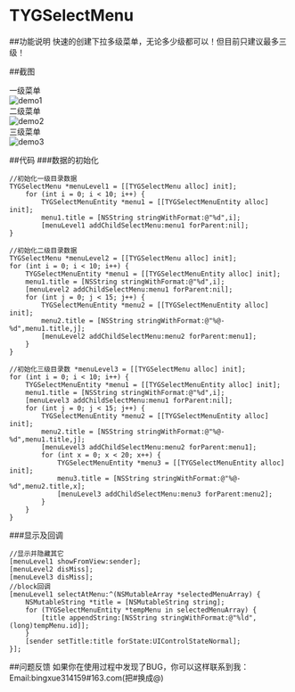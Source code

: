 # TYGSelectMenu
##功能说明
快速的创建下拉多级菜单，无论多少级都可以！但目前只建议最多三级！

##截图

一级菜单  
![demo1](https://github.com/bingxue314159/TYGSelectMenu/raw/master/screen/1.png "一级菜单")  
二级菜单  
![demo2](https://github.com/bingxue314159/TYGSelectMenu/raw/master/screen/2.png "二级菜单")  
三级菜单  
![demo3](https://github.com/bingxue314159/TYGSelectMenu/raw/master/screen/3.png "三级菜单")  

##代码
###数据的初始化
```objc
//初始化一级目录数据
TYGSelectMenu *menuLevel1 = [[TYGSelectMenu alloc] init];
    for (int i = 0; i < 10; i++) {
        TYGSelectMenuEntity *menu1 = [[TYGSelectMenuEntity alloc] init];
        menu1.title = [NSString stringWithFormat:@"%d",i];
        [menuLevel1 addChildSelectMenu:menu1 forParent:nil];
}
```

```objc
//初始化二级目录数据
TYGSelectMenu *menuLevel2 = [[TYGSelectMenu alloc] init];
for (int i = 0; i < 10; i++) {
    TYGSelectMenuEntity *menu1 = [[TYGSelectMenuEntity alloc] init];
    menu1.title = [NSString stringWithFormat:@"%d",i];
    [menuLevel2 addChildSelectMenu:menu1 forParent:nil];
    for (int j = 0; j < 15; j++) {
        TYGSelectMenuEntity *menu2 = [[TYGSelectMenuEntity alloc] init];
        menu2.title = [NSString stringWithFormat:@"%@-%d",menu1.title,j];
        [menuLevel2 addChildSelectMenu:menu2 forParent:menu1];
    }
}
```
```objc
//初始化三级目录数 *menuLevel3 = [[TYGSelectMenu alloc] init];
for (int i = 0; i < 10; i++) {
    TYGSelectMenuEntity *menu1 = [[TYGSelectMenuEntity alloc] init];
    menu1.title = [NSString stringWithFormat:@"%d",i];
    [menuLevel3 addChildSelectMenu:menu1 forParent:nil];
    for (int j = 0; j < 15; j++) {
        TYGSelectMenuEntity *menu2 = [[TYGSelectMenuEntity alloc] init];
        menu2.title = [NSString stringWithFormat:@"%@-%d",menu1.title,j];
        [menuLevel3 addChildSelectMenu:menu2 forParent:menu1];
        for (int x = 0; x < 20; x++) {
            TYGSelectMenuEntity *menu3 = [[TYGSelectMenuEntity alloc] init];
            menu3.title = [NSString stringWithFormat:@"%@-%d",menu2.title,x];
            [menuLevel3 addChildSelectMenu:menu3 forParent:menu2];
        }
    }
}
```
###显示及回调
```objc
//显示并隐藏其它
[menuLevel1 showFromView:sender];
[menuLevel2 disMiss];
[menuLevel3 disMiss];   
//block回调
[menuLevel1 selectAtMenu:^(NSMutableArray *selectedMenuArray) {
    NSMutableString *title = [NSMutableString string];
    for (TYGSelectMenuEntity *tempMenu in selectedMenuArray) {
        [title appendString:[NSString stringWithFormat:@"%ld",(long)tempMenu.id]];
    }
    [sender setTitle:title forState:UIControlStateNormal];
}];
```
##问题反馈
如果你在使用过程中发现了BUG，你可以这样联系到我：  
Email:bingxue314159#163.com(把#换成@)
